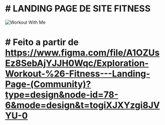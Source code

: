 # # LANDING PAGE DE SITE FITNESS

![Workout With Me](./assets/img/Workout.png)

# # Feito a partir de https://www.figma.com/file/A1OZUsEz8SebAjYJJH0Wqc/Exploration-Workout-%26-Fitness---Landing-Page-(Community)?type=design&node-id=78-6&mode=design&t=togiXJXYzgi8JVYU-0